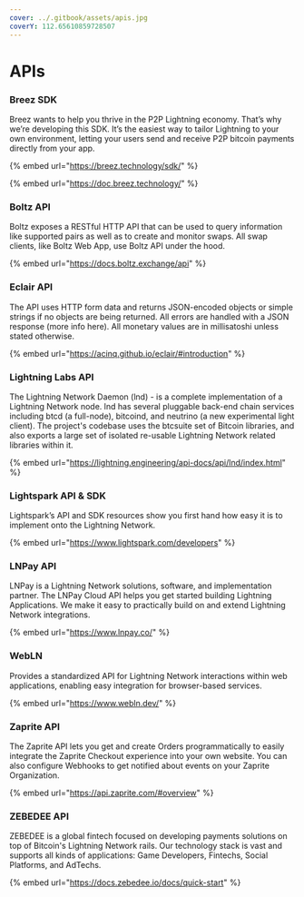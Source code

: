 ```yaml
---
cover: ../.gitbook/assets/apis.jpg
coverY: 112.65610859728507
---
```


# APIs

### Breez SDK

Breez wants to help you thrive in the P2P Lightning economy. That’s why we’re developing this SDK. It’s the easiest way to tailor Lightning to your own environment, letting your users send and receive P2P bitcoin payments directly from your app.

{% embed url="https://breez.technology/sdk/" %}

{% embed url="https://doc.breez.technology/" %}

### Boltz API

Boltz exposes a RESTful HTTP API that can be used to query information like supported pairs as well as to create and monitor swaps. All swap clients, like Boltz Web App, use Boltz API under the hood.

{% embed url="https://docs.boltz.exchange/api" %}







### Eclair API

The API uses HTTP form data and returns JSON-encoded objects or simple strings if no objects are being returned. All errors are handled with a JSON response (more info here). All monetary values are in millisatoshi unless stated otherwise.

{% embed url="https://acinq.github.io/eclair/#introduction" %}

### Lightning Labs API

The Lightning Network Daemon (lnd) - is a complete implementation of a Lightning Network node. lnd has several pluggable back-end chain services including btcd (a full-node), bitcoind, and neutrino (a new experimental light client). The project's codebase uses the btcsuite set of Bitcoin libraries, and also exports a large set of isolated re-usable Lightning Network related libraries within it.

{% embed url="https://lightning.engineering/api-docs/api/lnd/index.html" %}

### Lightspark API & SDK

Lightspark’s API and SDK resources show you first hand how easy it is to implement onto the Lightning Network.

{% embed url="https://www.lightspark.com/developers" %}

### LNPay API

LNPay is a Lightning Network solutions, software, and implementation partner. The LNPay Cloud API helps you get started building Lightning Applications. We make it easy to practically build on and extend Lightning Network integrations.

{% embed url="https://www.lnpay.co/" %}

### WebLN

Provides a standardized API for Lightning Network interactions within web applications, enabling easy integration for browser-based services.

{% embed url="https://www.webln.dev/" %}







### Zaprite API

The Zaprite API lets you get and create Orders programmatically to easily integrate the Zaprite Checkout experience into your own website. You can also configure Webhooks to get notified about events on your Zaprite Organization.

{% embed url="https://api.zaprite.com/#overview" %}

### **ZEBEDEE API**

ZEBEDEE is a global fintech focused on developing payments solutions on top of Bitcoin's Lightning Network rails. Our technology stack is vast and supports all kinds of applications: Game Developers, Fintechs, Social Platforms, and AdTechs.

{% embed url="https://docs.zebedee.io/docs/quick-start" %}
